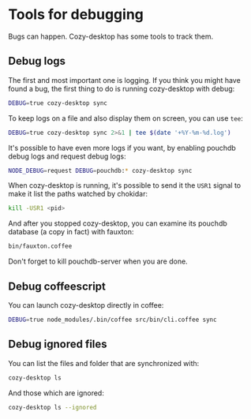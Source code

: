 Tools for debugging
===================

Bugs can happen. Cozy-desktop has some tools to track them.


Debug logs
----------

The first and most important one is logging. If you think you might have found
a bug, the first thing to do is running cozy-desktop with debug:

```bash
DEBUG=true cozy-desktop sync
```

To keep logs on a file and also display them on screen, you can use `tee`:

```bash
DEBUG=true cozy-desktop sync 2>&1 | tee $(date '+%Y-%m-%d.log')
```

It's possible to have even more logs if you want, by enabling pouchdb debug
logs and request debug logs:

```bash
NODE_DEBUG=request DEBUG=pouchdb:* cozy-desktop sync
```

When cozy-desktop is running, it's possible to send it the `USR1` signal to
make it list the paths watched by chokidar:

```bash
kill -USR1 <pid>
```

And after you stopped cozy-desktop, you can examine its pouchdb database (a
copy in fact) with fauxton:

```bash
bin/fauxton.coffee
```

Don't forget to kill pouchdb-server when you are done.


Debug coffeescript
------------------

You can launch cozy-desktop directly in coffee:

```bash
DEBUG=true node_modules/.bin/coffee src/bin/cli.coffee sync
```


Debug ignored files
-------------------

You can list the files and folder that are synchronized with:

```bash
cozy-desktop ls
```

And those which are ignored:

```bash
cozy-desktop ls --ignored
```
